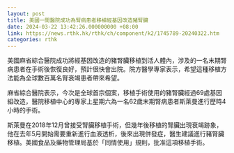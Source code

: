 ```yaml
---
layout: post
title: 美國一間醫院成功為腎病患者移植經基因改造豬腎臟
date: 2024-03-22 13:42:26.000000000 +08:00
link: https://news.rthk.hk/rthk/ch/component/k2/1745789-20240322.htm
categories: rthk
---
```


美國麻省綜合醫院成功將經基因改造的豬腎臟移植到活人體內，涉及的一名末期腎病患者在手術後恢復良好，預計很快會出院。院方醫學專家表示，希望這種移植方法能為全球數百萬名腎衰竭患者帶來希望。

麻省綜合醫院表示，今次是全球首宗個案，移植手術使用的豬腎臟經過69處基因組改造，醫院移植中心的專家上星期六為一名62歲末期腎病患者斯萊曼進行歷時4小時的手術。

斯萊曼在2018年12月曾接受腎臟移植手術，但幾年後移植的腎臟出現衰竭跡象，他在去年5月開始需要重新進行血液透析，後來出現併發症，醫生建議進行豬腎臟移植。美國食品及藥物管理局基於「同情使用」規則，批准這項移植手術。
